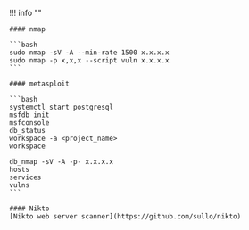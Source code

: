 !!! info ""

    #### nmap

    ```bash
    sudo nmap -sV -A --min-rate 1500 x.x.x.x
    sudo nmap -p x,x,x --script vuln x.x.x.x
    ```

    #### metasploit

    ```bash
    systemctl start postgresql
    msfdb init
    msfconsole
    db_status
    workspace -a <project_name>
    workspace

    db_nmap -sV -A -p- x.x.x.x
    hosts
    services
    vulns
    ```

    #### Nikto
    [Nikto web server scanner](https://github.com/sullo/nikto)
